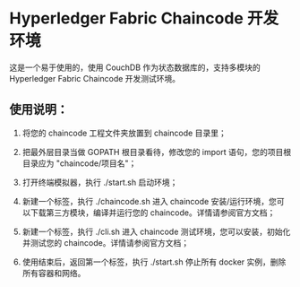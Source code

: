 # Hyperledger Fabric Chaincode 开发环境

这是一个易于使用的，使用 CouchDB 作为状态数据库的，支持多模块的 Hyperledger Fabric Chaincode 开发测试环境。



## 使用说明：
 1. 将您的 chaincode 工程文件夹放置到 chaincode 目录里；

 2. 把最外层目录当做 GOPATH 根目录看待，修改您的 import 语句，您的项目根目录应为 "chaincode/项目名"；

 3. 打开终端模拟器，执行 ./start.sh 启动环境；

 4. 新建一个标签，执行 ./chaincode.sh 进入 chaincode 安装/运行环境，您可以下载第三方模块，编译并运行您的 chaincode。详情请参阅官方文档；

 5. 新建一个标签，执行 ./cli.sh 进入 chaincode 测试环境，您可以安装，初始化并测试您的 chaincode。详情请参阅官方文档；

 6. 使用结束后，返回第一个标签，执行 ./start.sh 停止所有 docker 实例，删除所有容器和网络。

    ​